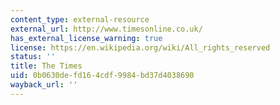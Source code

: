 ```yaml
---
content_type: external-resource
external_url: http://www.timesonline.co.uk/
has_external_license_warning: true
license: https://en.wikipedia.org/wiki/All_rights_reserved
status: ''
title: The Times
uid: 0b0630de-fd16-4cdf-9984-bd37d4038690
wayback_url: ''
---
```

